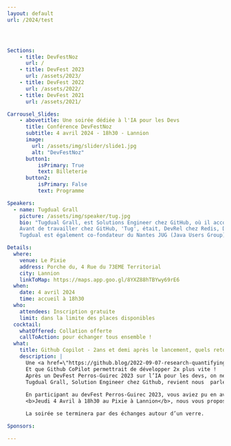 ```yaml
---
layout: default
url: /2024/test




Sections:
    - title: DevFestNoz
      url: /
    - title: DevFest 2023
      url: /assets/2023/
    - title: DevFest 2022
      url: /assets/2022/
    - title: DevFest 2021
      url: /assets/2021/

Carrousel_Slides:
    - abovetitle: Une soirée dédiée à l'IA pour les Devs
      title: Conférence DevFestNoz
      subtitle: 4 avril 2024 - 18h30 - Lannion
      image:
        url: /assets/img/slider/slide1.jpg
        alt: "DevFestNoz"
      button1:
          isPrimary: True
          text: Billeterie
      button2:
          isPrimary: False
          text: Programme

Speakers:
  - name: Tugdual Grall
    picture: /assets/img/speaker/tug.jpg
    bio: "Tugdual Grall, est Solutions Engineer chez GitHub, où il accompagne les développeurs dans leur utilisation de GitHub et des pratiques DevOps/DevSecOps.
    Avant de travailler chez GitHub, 'Tug', était, DevRel chez Redis, Directeur du Product Management chez Red Hat, Technical Evangelist chez MapR, MongoDB et Couchbase. Tug a également travaillé comme CTO chez eXo Platform, et comme Product Manager et Développeur sur la platform JavaEE d'Oracle.
    Tugdual est également co-fondateur du Nantes JUG (Java Users Group) qui réunit tous les mois depuis 2008 les développeurs et architectes de la région nantaise."

Details:
  where:
    venue: Le Pixie 
    address: Porche du, 4 Rue du 73EME Territorial
    city: Lannion
    linkToMap: https://maps.app.goo.gl/8YXZ88hTBYwy69rE6
  when:
    date: 4 avril 2024
    time: accueil à 18h30
  who:
    attendees: Inscription gratuite
    limit: dans la limite des places disponibles
  cocktail: 
    whatOffered: Collation offerte
    callToAction: pour échanger tous ensemble !
  what:
    title: Github Copilot - 2ans et demi après le lancement, quels retours d’expérience?
    description: |
      Une <a href=\"https://github.blog/2022-09-07-research-quantifying-github-copilots-impact-on-developer-productivity-and-happiness/">étude</a> réalisée par GitHub montre que 88% des développeurs qui utilisent CoPilot se sentent plus productifs, 74% trouvent qu’ils se concentrent sur des travaux plus satisfaisants.  
      Et que Github CoPilot permettrait de développer 2x plus vite !
      Après un DevFest Perros-Guirec 2023 sur l’IA pour les devs, on ne pouvait pas en rester là!
      Tugdual Grall, Solution Engineer chez Github, revient nous  parler de Github CoPilot, le service d’IA générative pour l’aide au développement informatique proposé par Github.
      
      En participant au devFest Perros-Guirec 2023, vous aviez pu en avoir un avant-goût, voici la suite.
      <b>Jeudi 4 Avril à 18h30 au Pixie à Lannion</b>, nous vous proposons une conférence d’1h30 durant laquelle Tugdual Grall reviendra sur l’IA générative et fera un récap des bonnes pratiques de développement assisté par IA accumulées depuis 2,5 ans par Github et ses équipes.

      La soirée se terminera par des échanges autour d’un verre.

Sponsors:

---
```

